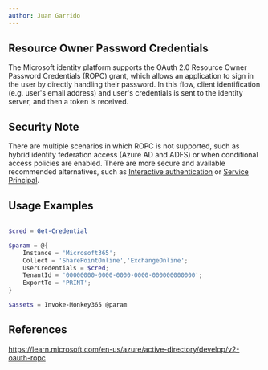 ```yaml
---
author: Juan Garrido
---
```


## Resource Owner Password Credentials

The Microsoft identity platform supports the OAuth 2.0 Resource Owner Password Credentials (ROPC) grant, which allows an application to sign in the user by directly handling their password. In this flow, client identification (e.g. user's email address) and user's credentials is sent to the identity server, and then a token is received.

## Security Note
There are multiple scenarios in which ROPC is not supported, such as hybrid identity federation access (Azure AD and ADFS) or when conditional access policies are enabled. There are more secure and available recommended alternatives, such as [Interactive authentication](interactive.md) or [Service Principal](sp.md). 

## Usage Examples

```PowerShell

$cred = Get-Credential

$param = @{
    Instance = 'Microsoft365';
    Collect = 'SharePointOnline','ExchangeOnline';
    UserCredentials = $cred;
	TenantId = '00000000-0000-0000-0000-000000000000';
    ExportTo = 'PRINT';
}

$assets = Invoke-Monkey365 @param

```

## References

<a href='https://learn.microsoft.com/en-us/azure/active-directory/develop/v2-oauth-ropc' target='_blank'>https://learn.microsoft.com/en-us/azure/active-directory/develop/v2-oauth-ropc</a>
